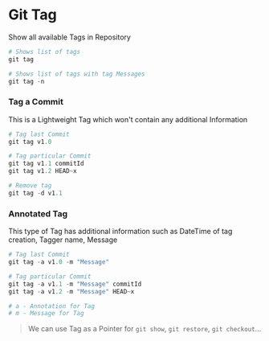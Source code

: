 # Git Tag

Show all available Tags in Repository

```ps1
# Shows list of tags
git tag

# Shows list of tags with tag Messages
git tag -n
```

### Tag a Commit

This is a Lightweight Tag which won't contain any additional Information

```ps1
# Tag last Commit
git tag v1.0

# Tag particular Commit
git tag v1.1 commitId
git tag v1.2 HEAD~x

# Remove tag
git tag -d v1.1
```

### Annotated Tag

This type of Tag has additional information such as DateTime of tag creation, Tagger name, Message

```ps1
# Tag last Commit
git tag -a v1.0 -m "Message"

# Tag particular Commit
git tag -a v1.1 -m "Message" commitId
git tag -a v1.2 -m "Message" HEAD~x

# a - Annotation for Tag
# m - Message for Tag
```

> We can use Tag as a Pointer for `git show`, `git restore`, `git checkout`...
